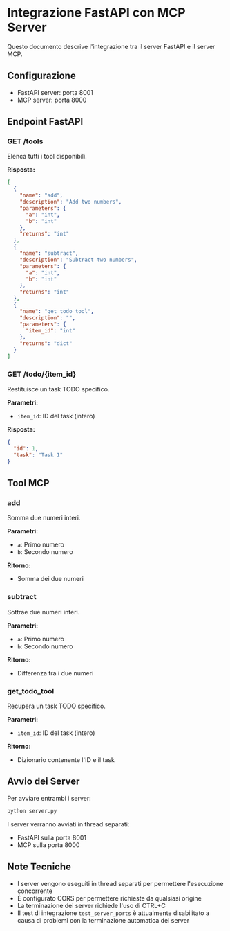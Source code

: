 # Integrazione FastAPI con MCP Server

Questo documento descrive l'integrazione tra il server FastAPI e il server MCP.

## Configurazione

- FastAPI server: porta 8001
- MCP server: porta 8000

## Endpoint FastAPI

### GET /tools
Elenca tutti i tool disponibili.

**Risposta:**
```json
[
  {
    "name": "add",
    "description": "Add two numbers",
    "parameters": {
      "a": "int",
      "b": "int"
    },
    "returns": "int"
  },
  {
    "name": "subtract",
    "description": "Subtract two numbers",
    "parameters": {
      "a": "int",
      "b": "int"
    },
    "returns": "int"
  },
  {
    "name": "get_todo_tool",
    "description": "",
    "parameters": {
      "item_id": "int"
    },
    "returns": "dict"
  }
]
```

### GET /todo/{item_id}
Restituisce un task TODO specifico.

**Parametri:**
- `item_id`: ID del task (intero)

**Risposta:**
```json
{
  "id": 1,
  "task": "Task 1"
}
```

## Tool MCP

### add
Somma due numeri interi.

**Parametri:**
- `a`: Primo numero
- `b`: Secondo numero

**Ritorno:**
- Somma dei due numeri

### subtract
Sottrae due numeri interi.

**Parametri:**
- `a`: Primo numero
- `b`: Secondo numero

**Ritorno:**
- Differenza tra i due numeri

### get_todo_tool
Recupera un task TODO specifico.

**Parametri:**
- `item_id`: ID del task (intero)

**Ritorno:**
- Dizionario contenente l'ID e il task

## Avvio dei Server

Per avviare entrambi i server:

```bash
python server.py
```

I server verranno avviati in thread separati:
- FastAPI sulla porta 8001
- MCP sulla porta 8000

## Note Tecniche

- I server vengono eseguiti in thread separati per permettere l'esecuzione concorrente
- È configurato CORS per permettere richieste da qualsiasi origine
- La terminazione dei server richiede l'uso di CTRL+C
- Il test di integrazione `test_server_ports` è attualmente disabilitato a causa di problemi con la terminazione automatica dei server 